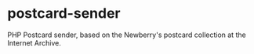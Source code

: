 # postcard-sender
PHP Postcard sender, based on the Newberry's postcard collection at the Internet Archive.
